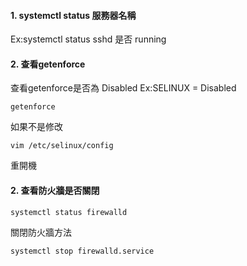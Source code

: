 #### 1. systemctl status 服務器名稱
Ex:systemctl status sshd 是否 running
#### 2. 查看getenforce
查看getenforce是否為 Disabled
Ex:SELINUX = Disabled
```
getenforce
```
如果不是修改
```
vim /etc/selinux/config
```
重開機
#### 2. 查看防火牆是否關閉
```
systemctl status firewalld
```
關閉防火牆方法
```
systemctl stop firewalld.service
```
